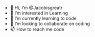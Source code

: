 - 👋 Hi, I’m @Jacobisgreatr
- 👀 I’m interested in Learning
- 🌱 I’m currently learning to code
- 💞️ I’m looking to collaborate on coding
- 📫 How to reach me code

<!---
Jacobisgreatr/Jacobisgreatr is a ✨ special ✨ repository because its `README.md` (this file) appears on your GitHub profile.
You can click the Preview link to take a look at your changes.
--->
